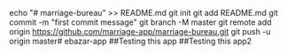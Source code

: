 echo "# marriage-bureau" >> README.md
git init
git add README.md
git commit -m "first commit message"
git branch -M master
git remote add origin https://github.com/marriage-app/marriage-bureau.git
git push -u origin master# ebazar-app
##Testing this app
##Testing this app2
